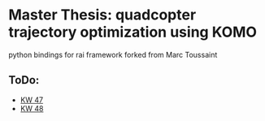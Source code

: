 # Master Thesis: quadcopter trajectory optimization using KOMO

python bindings for rai framework forked from Marc Toussaint

## ToDo:

* [KW 47](./Weeks/KW_47.md)
* [KW 48](./Weeks/KW_48.md)

